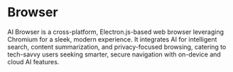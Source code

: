 # Browser
AI Browser is a cross-platform, Electron.js-based web browser leveraging Chromium for a sleek, modern experience. It integrates AI for intelligent search, content summarization, and privacy-focused browsing, catering to tech-savvy users seeking smarter, secure navigation with on-device and cloud AI features.
